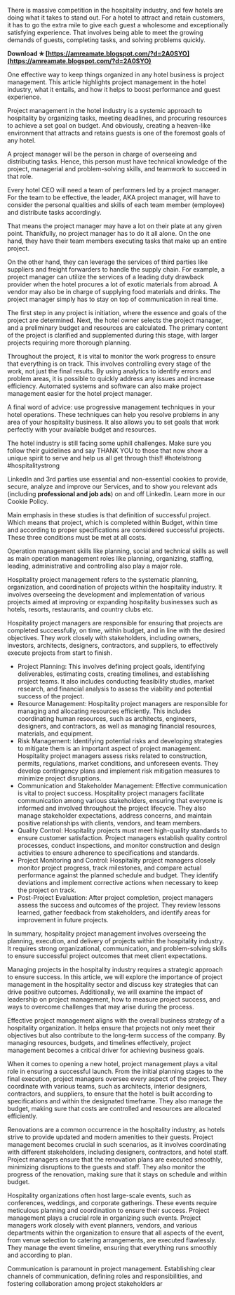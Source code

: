
 
There is massive competition in the hospitality industry, and few hotels are doing what it takes to stand out. For a hotel to attract and retain customers, it has to go the extra mile to give each guest a wholesome and exceptionally satisfying experience. That involves being able to meet the growing demands of guests, completing tasks, and solving problems quickly.
 
**Download ✯ [https://amreamate.blogspot.com/?d=2A0SYO](https://amreamate.blogspot.com/?d=2A0SYO)**


 
One effective way to keep things organized in any hotel business is project management. This article highlights project management in the hotel industry, what it entails, and how it helps to boost performance and guest experience.
 
Project management in the hotel industry is a systemic approach to hospitality by organizing tasks, meeting deadlines, and procuring resources to achieve a set goal on budget. And obviously, creating a heaven-like environment that attracts and retains guests is one of the foremost goals of any hotel.
 
A project manager will be the person in charge of overseeing and distributing tasks. Hence, this person must have technical knowledge of the project, managerial and problem-solving skills, and teamwork to succeed in that role.
 
Every hotel CEO will need a team of performers led by a project manager. For the team to be effective, the leader, AKA project manager, will have to consider the personal qualities and skills of each team member (employee) and distribute tasks accordingly.

That means the project manager may have a lot on their plate at any given point. Thankfully, no project manager has to do it all alone. On the one hand, they have their team members executing tasks that make up an entire project.
 
On the other hand, they can leverage the services of third parties like suppliers and freight forwarders to handle the supply chain. For example, a project manager can utilize the services of a leading duty drawback provider when the hotel procures a lot of exotic materials from abroad. A vendor may also be in charge of supplying food materials and drinks. The project manager simply has to stay on top of communication in real time.
 
The first step in any project is initiation, where the essence and goals of the project are determined. Next, the hotel owner selects the project manager, and a preliminary budget and resources are calculated. The primary content of the project is clarified and supplemented during this stage, with larger projects requiring more thorough planning.
 
Throughout the project, it is vital to monitor the work progress to ensure that everything is on track. This involves controlling every stage of the work, not just the final results. By using analytics to identify errors and problem areas, it is possible to quickly address any issues and increase efficiency. Automated systems and software can also make project management easier for the hotel project manager.
 
A final word of advice: use progressive management techniques in your hotel operations. These techniques can help you resolve problems in any area of your hospitality business. It also allows you to set goals that work perfectly with your available budget and resources.
 
The hotel industry is still facing some uphill challenges. Make sure you follow their guidelines and say THANK YOU to those that now show a unique spirit to serve and help us all get through this!! #hotelstrong #hospitalitystrong
 
LinkedIn and 3rd parties use essential and non-essential cookies to provide, secure, analyze and improve our Services, and to show you relevant ads (including **professional and job ads**) on and off LinkedIn. Learn more in our Cookie Policy.
 
Main emphasis in these studies is that definition of successful project. Which means that project, which is completed within Budget, within time and according to proper specifications are considered successful projects. These three conditions must be met at all costs.
 
Operation management skills like planning, social and technical skills as well as main operation management roles like planning, organizing, staffing, leading, administrative and controlling also play a major role.
 
Hospitality project management refers to the systematic planning, organization, and coordination of projects within the hospitality industry. It involves overseeing the development and implementation of various projects aimed at improving or expanding hospitality businesses such as hotels, resorts, restaurants, and country clubs etc.
 
Hospitality project managers are responsible for ensuring that projects are completed successfully, on time, within budget, and in line with the desired objectives. They work closely with stakeholders, including owners, investors, architects, designers, contractors, and suppliers, to effectively execute projects from start to finish.

- Project Planning: This involves defining project goals, identifying deliverables, estimating costs, creating timelines, and establishing project teams. It also includes conducting feasibility studies, market research, and financial analysis to assess the viability and potential success of the project.
- Resource Management: Hospitality project managers are responsible for managing and allocating resources efficiently. This includes coordinating human resources, such as architects, engineers, designers, and contractors, as well as managing financial resources, materials, and equipment.
- Risk Management: Identifying potential risks and developing strategies to mitigate them is an important aspect of project management. Hospitality project managers assess risks related to construction, permits, regulations, market conditions, and unforeseen events. They develop contingency plans and implement risk mitigation measures to minimize project disruptions.
- Communication and Stakeholder Management: Effective communication is vital to project success. Hospitality project managers facilitate communication among various stakeholders, ensuring that everyone is informed and involved throughout the project lifecycle. They also manage stakeholder expectations, address concerns, and maintain positive relationships with clients, vendors, and team members.
- Quality Control: Hospitality projects must meet high-quality standards to ensure customer satisfaction. Project managers establish quality control processes, conduct inspections, and monitor construction and design activities to ensure adherence to specifications and standards.
- Project Monitoring and Control: Hospitality project managers closely monitor project progress, track milestones, and compare actual performance against the planned schedule and budget. They identify deviations and implement corrective actions when necessary to keep the project on track.
- Post-Project Evaluation: After project completion, project managers assess the success and outcomes of the project. They review lessons learned, gather feedback from stakeholders, and identify areas for improvement in future projects.

In summary, hospitality project management involves overseeing the planning, execution, and delivery of projects within the hospitality industry. It requires strong organizational, communication, and problem-solving skills to ensure successful project outcomes that meet client expectations.
 
Managing projects in the hospitality industry requires a strategic approach to ensure success. In this article, we will explore the importance of project management in the hospitality sector and discuss key strategies that can drive positive outcomes. Additionally, we will examine the impact of leadership on project management, how to measure project success, and ways to overcome challenges that may arise during the process.
 
Effective project management aligns with the overall business strategy of a hospitality organization. It helps ensure that projects not only meet their objectives but also contribute to the long-term success of the company. By managing resources, budgets, and timelines effectively, project management becomes a critical driver for achieving business goals.
 
When it comes to opening a new hotel, project management plays a vital role in ensuring a successful launch. From the initial planning stages to the final execution, project managers oversee every aspect of the project. They coordinate with various teams, such as architects, interior designers, contractors, and suppliers, to ensure that the hotel is built according to specifications and within the designated timeframe. They also manage the budget, making sure that costs are controlled and resources are allocated efficiently.
 
Renovations are a common occurrence in the hospitality industry, as hotels strive to provide updated and modern amenities to their guests. Project management becomes crucial in such scenarios, as it involves coordinating with different stakeholders, including designers, contractors, and hotel staff. Project managers ensure that the renovation plans are executed smoothly, minimizing disruptions to the guests and staff. They also monitor the progress of the renovation, making sure that it stays on schedule and within budget.
 
Hospitality organizations often host large-scale events, such as conferences, weddings, and corporate gatherings. These events require meticulous planning and coordination to ensure their success. Project management plays a crucial role in organizing such events. Project managers work closely with event planners, vendors, and various departments within the organization to ensure that all aspects of the event, from venue selection to catering arrangements, are executed flawlessly. They manage the event timeline, ensuring that everything runs smoothly and according to plan.
 
Communication is paramount in project management. Establishing clear channels of communication, defining roles and responsibilities, and fostering collaboration among project stakeholders ar